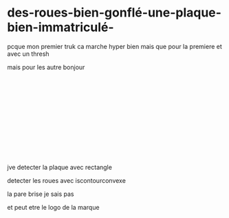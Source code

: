 # des-roues-bien-gonflé-une-plaque-bien-immatriculé-

pcque mon premier truk ca marche hyper bien mais que pour la premiere et avec un thresh

mais pour les autre bonjour












<br><br><br><br><br><br><br><br><br><br><br>

jve detecter la plaque avec rectangle

detecter les roues avec iscontourconvexe

la pare brise je sais pas

et peut etre le logo de la marque
